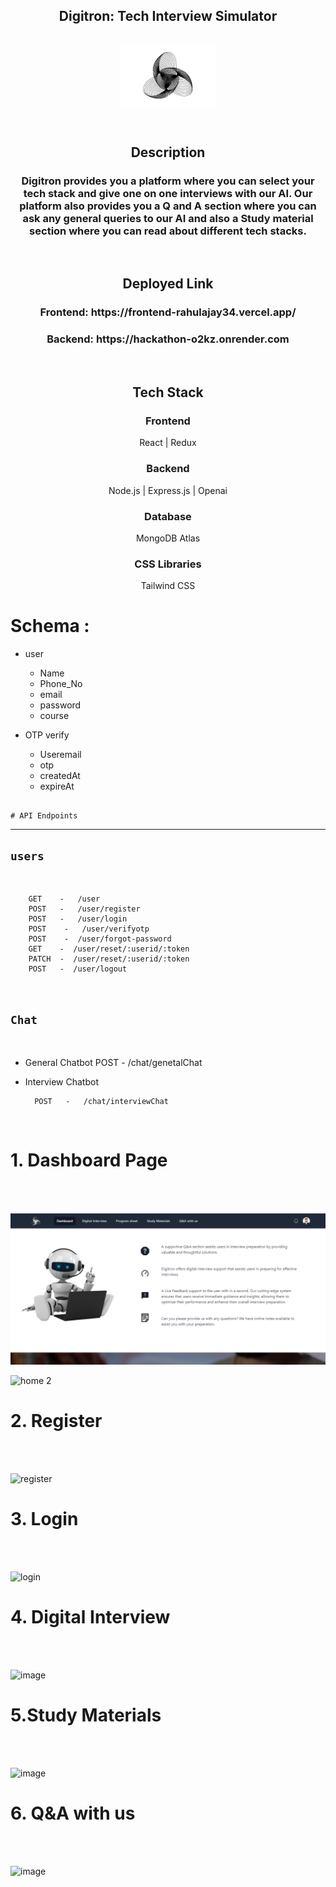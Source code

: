 <div align="center" > 
<h2>Digitron: Tech Interview Simulator<h2>
<img width="30%" src="./assets/248551997-2a379daf-dec5-4a78-9743-71184ee982c4.png"><br><br>

<h2 align="center">Description </h2>
<h3>Digitron provides you a platform where you can select your tech stack and give one on one interviews with our AI. Our platform also provides you a Q and A section where you can ask any general queries to our AI and also a Study material section where you can read about different tech stacks.
</h3>
</div>

<br>
    
   <h2 align="center">Deployed Link</h2>
  <h3 align="center">Frontend: https://frontend-rahulajay34.vercel.app/ </h3>
   <h3 align="center">Backend: https://hackathon-o2kz.onrender.com </h3>

<br>
    
<h2 align="center">Tech Stack</h2>
<h3 align="center">Frontend</h3>
<p align="center">React | Redux </p> 
       
<h3 align="center">Backend</h3>
<p align="center">Node.js | Express.js | Openai</p> 
       
<h3 align="center"> Database </h3>
<p align="center">MongoDB Atlas </p>

<h3 align="center">CSS Libraries</h3>
<p align="center">Tailwind CSS</p>

# Schema :

- user

  - Name
  - Phone_No
  - email
  - password
  - course

- OTP verify
  - Useremail
  - otp
  - createdAt
  - expireAt

##

    # API Endpoints

---

## `users`

<br>   
  
        GET    -   /user
        POST   -   /user/register
        POST   -   /user/login
        POST    -   /user/verifyotp
        POST    -  /user/forgot-password
        GET    -  /user/reset/:userid/:token
        PATCH  -  /user/reset/:userid/:token
        POST   -  /user/logout

<br>
  
## `Chat`
<br>

- General Chatbot
  POST - /chat/genetalChat
- Interview Chatbot

        POST   -   /chat/interviewChat

<br>

  <h1>1.  Dashboard Page  </h1><br><br>
  
![Home 1](./assets/248553671-240e7321-acf0-4b82-ade7-7cb3d02c4f50.png)

![home 2](https://github.com/rahulajay34/Digitron/assets/119413894/7266b728-b1a8-441e-8a59-56dd4779641e)

  <h1>2. Register  </h1>
  <br><br>
  
  ![register](https://github.com/rahulajay34/Digitron/assets/119413894/387cee2c-00a1-4f23-a9e6-a78158c0747b)

  <h1>3. Login  </h1>
  <br><br>
  
  ![login](https://github.com/rahulajay34/Digitron/assets/119413894/f467659f-44e1-4471-b3f2-d8512e563ac0)

  <h1>4. Digital Interview  </h1>
  <br><br>
  
  ![image](https://github.com/rahulajay34/Digitron/assets/119413894/6f2e3e85-1020-46d9-8173-655022911ee3)

  <h1>5.Study Materials </h1>
  <br><br>
  
  ![image](https://github.com/rahulajay34/Digitron/assets/119413894/1d7748c1-f4db-4c7c-b564-1e4e14025949)

  <h1>6. Q&A with us </h1>
  <br><br>
  
  ![image](https://github.com/rahulajay34/Digitron/assets/119413894/ffe73661-96eb-49f6-a4b1-cae5f88b239d)
